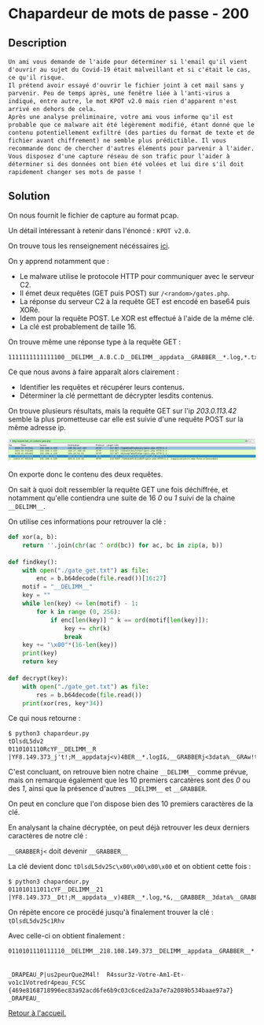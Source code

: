 # Chapardeur de mots de passe - 200

## Description

```
Un ami vous demande de l'aide pour déterminer si l'email qu'il vient d'ouvrir au sujet du Covid-19 était malveillant et si c'était le cas, ce qu'il risque.
Il prétend avoir essayé d'ouvrir le fichier joint à cet mail sans y parvenir. Peu de temps après, une fenêtre liée à l'anti-virus a indiqué, entre autre, le mot KPOT v2.0 mais rien d'apparent n'est arrivé en dehors de cela.
Après une analyse préliminaire, votre ami vous informe qu'il est probable que ce malware ait été légèrement modifié, étant donné que le contenu potentiellement exfiltré (des parties du format de texte et de fichier avant chiffrement) ne semble plus prédictible. Il vous recommande donc de chercher d'autres éléments pour parvenir à l'aider.
Vous disposez d'une capture réseau de son trafic pour l'aider à déterminer si des données ont bien été volées et lui dire s'il doit rapidement changer ses mots de passe !
```

## Solution

On nous fournit le fichier de capture au format pcap.

Un détail intéressant à retenir dans l'énoncé : `KPOT v2.0`.

On trouve tous les renseignement nécéssaires [ici](https://www.proofpoint.com/us/threat-insight/post/new-kpot-v20-stealer-brings-zero-persistence-and-memory-features-silently-steal).

On y apprend notamment que :

-   Le malware utilise le protocole HTTP pour communiquer avec le serveur C2.
-   Il émet deux requêtes (GET puis POST) sur `/<random>/gates.php`.
-   La réponse du serveur C2 à la requête GET est encodé en base64 puis XORé.
-   Idem pour la requête POST. Le XOR est effectué à l'aide de la même clé.
-   La clé est probablement de taille 16.

On trouve même une réponse type à la requête GET :

```
1111111111111100__DELIMM__A.B.C.D__DELIMM__appdata__GRABBER__*.log,*.txt,__GRABBER__%appdata%__GRABBER__0__GRABBER__1024__DELIMM__desktop_txt__GRABBER__*.txt,__GRABBER__%userprofile%\Desktop__GRABBER__0__GRABBER__150__DELIMM____DELIMM____DELIMM__
```

Ce que nous avons à faire apparaît alors clairement :

-   Identifier les requêtes et récupérer leurs contenus.
-   Déterminer la clé permettant de décrypter lesdits contenus.

On trouve plusieurs résultats, mais la requête GET sur l'ip _203.0.113.42_ semble la plus prometteuse car elle est suivie d'une requête POST sur la même adresse ip.

![chap](https://github.com/sklaer/sklaer.github.io/blob/master/Images/chapardeur_1.PNG)

On exporte donc le contenu des deux requêtes.

On sait à quoi doit ressembler la requête GET une fois déchiffrée, et notamment qu'elle contiendra une suite de 16 _0_ ou _1_ suivi de la chaine `__DELIMM__`.

On utilise ces informations pour retrouver la clé :

```python
def xor(a, b):
    return ''.join(chr(ac ^ ord(bc)) for ac, bc in zip(a, b))

def findkey():
    with open("./gate_get.txt") as file:
        enc = b.b64decode(file.read())[16:27]
    motif = "__DELIMM__"
    key = ""
    while len(key) <= len(motif) - 1:
        for k in range (0, 256):
            if enc[len(key)] ^ k == ord(motif[len(key)]):
                key += chr(k)
                break
    key += "\x00"*(16-len(key))
    print(key)
    return key

def decrypt(key):
    with open("./gate_get.txt") as file:
        res = b.b64decode(file.read())
    print(xor(res, key*34))
```

Ce qui nous retourne :

```
$ python3 chapardeur.py
tDlsdL5dv2
0110101110RcYF__DELIMM__R       |YF8.149.373_j't!;M__appdataj<v)4BER__*.logI&,__GRABBERj<3data%__GRAw!t7)0__GRABBERj<bZB__DELIMM__QB9p_txt__GRAw!t7)*.txt,__GRt!s:)_%userprof\Tw42esktop__GRt!s:)_0__GRABBEg<nb7)DELIMM____q&}____DELIMMj<
```

C'est concluant, on retrouve bien notre chaine `__DELIMM__` comme prévue, mais on remarque également que les 10 premiers carcatères sont des _0_ ou des _1_, ainsi que la présence d'autres `__DELIMM__` et `__GRABBER`.

On peut en conclure que l'on dispose bien des 10 premiers caractères de la clé.

En analysant la chaine décryptée, on peut déjà retrouver les deux derniers caractères de notre clé :

`__GRABBERj<` doit devenir `__GRABBER__`

La clé devient donc `tDlsdL5dv25c\x00\x00\x00\x00` et on obtient cette fois :

```
$ python3 chapardeur.py
011010111011cYF__DELIMM__21     |YF8.149.373__Dt!;M__appdata__v)4BER__*.log,*&,__GRABBER__3data%__GRABBt7)0__GRABBER__bZB__DELIMM__deB9p_txt__GRABBt7)*.txt,__GRABs:)_%userprofilTw42esktop__GRABs:)_0__GRABBER_nb7)DELIMM____DE}____DELIMM__
```

On répète encore ce procédé jusqu'à finalement trouver la clé : `tDlsdL5dv25c1Rhv`

Avec celle-ci on obtient finalement :

```
0110101110111110__DELIMM__218.108.149.373__DELIMM__appdata__GRABBER__*.log,*.txt,__GRABBER__%appdata%__GRABBER__0__GRABBER__1024__DELIMM__desktop_txt__GRABBER__*.txt,__GRABBER__%userprofile%\Desktop__GRABBER__0__GRABBER__0__DELIMM____DELIMM____DELIMM__


_DRAPEAU_P|us2peurQue2M4l!  R4ssur3z-Votre-Am1-Et-vo1c1Votredr4peau_FCSC
{469e8168718996ec83a92acd6fe6b9c03c6ced2a3a7e7a2089b534baae97a7}
_DRAPEAU_
```

[Retour à l'accueil.](https://sklaer.github.io/)
